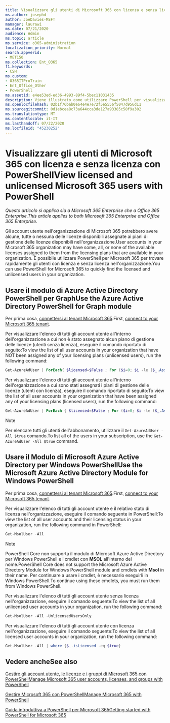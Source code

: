 ```yaml
---
title: Visualizzare gli utenti di Microsoft 365 con licenza e senza licenza con PowerShell
ms.author: josephd
author: JoeDavies-MSFT
manager: laurawi
ms.date: 07/21/2020
audience: Admin
ms.topic: article
ms.service: o365-administration
localization_priority: Normal
search.appverid:
- MET150
ms.collection: Ent_O365
f1.keywords:
- CSH
ms.custom:
- O365ITProTrain
- Ent_Office_Other
- PowerShell
ms.assetid: e4ee53ed-ed36-4993-89f4-5bec11031435
description: Viene illustrato come utilizzare PowerShell per visualizzare gli account utente di Microsoft 365 con licenza e senza licenza.
ms.openlocfilehash: 02b1f76bab0e64e4e7e72f5e5556f5047d956d11
ms.sourcegitcommit: 0d1ebcea8c73a644cca3de127a93385c58f9a302
ms.translationtype: MT
ms.contentlocale: it-IT
ms.lasthandoff: 07/22/2020
ms.locfileid: "45230252"
---
```

# <a name="view-licensed-and-unlicensed-microsoft-365-users-with-powershell"></a><span data-ttu-id="5f38d-103">Visualizzare gli utenti di Microsoft 365 con licenza e senza licenza con PowerShell</span><span class="sxs-lookup"><span data-stu-id="5f38d-103">View licensed and unlicensed Microsoft 365 users with PowerShell</span></span>

<span data-ttu-id="5f38d-104">*Questo articolo si applica sia a Microsoft 365 Enterprise che a Office 365 Enterprise.*</span><span class="sxs-lookup"><span data-stu-id="5f38d-104">*This article applies to both Microsoft 365 Enterprise and Office 365 Enterprise.*</span></span>

<span data-ttu-id="5f38d-105">Gli account utente nell'organizzazione di Microsoft 365 potrebbero avere alcune, tutte o nessuna delle licenze disponibili assegnate ai piani di gestione delle licenze disponibili nell'organizzazione.</span><span class="sxs-lookup"><span data-stu-id="5f38d-105">User accounts in your Microsoft 365 organization may have some, all, or none of the available licenses assigned to them from the licensing plans that are available in your organization.</span></span> <span data-ttu-id="5f38d-106">È possibile utilizzare PowerShell per Microsoft 365 per trovare rapidamente gli utenti con licenza e senza licenza nell'organizzazione.</span><span class="sxs-lookup"><span data-stu-id="5f38d-106">You can use PowerShell for Microsoft 365 to quickly find the licensed and unlicensed users in your organization.</span></span>

## <a name="use-the-azure-active-directory-powershell-for-graph-module"></a><span data-ttu-id="5f38d-107">Usare il modulo di Azure Active Directory PowerShell per Graph</span><span class="sxs-lookup"><span data-stu-id="5f38d-107">Use the Azure Active Directory PowerShell for Graph module</span></span>

<span data-ttu-id="5f38d-108">Per prima cosa, [connettersi al tenant Microsoft 365](connect-to-office-365-powershell.md#connect-with-the-azure-active-directory-powershell-for-graph-module).</span><span class="sxs-lookup"><span data-stu-id="5f38d-108">First, [connect to your Microsoft 365 tenant](connect-to-office-365-powershell.md#connect-with-the-azure-active-directory-powershell-for-graph-module).</span></span>
 
<span data-ttu-id="5f38d-109">Per visualizzare l'elenco di tutti gli account utente all'interno dell'organizzazione a cui non è stato assegnato alcun piano di gestione delle licenze (utenti senza licenza), eseguire il comando riportato di seguito:</span><span class="sxs-lookup"><span data-stu-id="5f38d-109">To view the list of all user accounts in your organization that have NOT been assigned any of your licensing plans (unlicensed users), run the following command:</span></span>
  
```powershell
Get-AzureAdUser | ForEach{ $licensed=$False ; For ($i=0; $i -le ($_.AssignedLicenses | Measure).Count ; $i++) { If( [string]::IsNullOrEmpty(  $_.AssignedLicenses[$i].SkuId ) -ne $True) { $licensed=$true } } ; If( $licensed -eq $false) { Write-Host $_.UserPrincipalName} }
```

<span data-ttu-id="5f38d-110">Per visualizzare l'elenco di tutti gli account utente all'interno dell'organizzazione a cui sono stati assegnati i piani di gestione delle licenze (utenti con licenza), eseguire il comando riportato di seguito:</span><span class="sxs-lookup"><span data-stu-id="5f38d-110">To view the list of all user accounts in your organization that have been assigned any of your licensing plans (licensed users), run the following command:</span></span>
  
```powershell
Get-AzureAdUser | ForEach { $licensed=$False ; For ($i=0; $i -le ($_.AssignedLicenses | Measure).Count ; $i++) { If( [string]::IsNullOrEmpty(  $_.AssignedLicenses[$i].SkuId ) -ne $True) { $licensed=$true } } ; If( $licensed -eq $true) { Write-Host $_.UserPrincipalName} }
```

>[!Note]
><span data-ttu-id="5f38d-111">Per elencare tutti gli utenti dell'abbonamento, utilizzare il `Get-AzureAdUser -All $true` comando.</span><span class="sxs-lookup"><span data-stu-id="5f38d-111">To list all of the users in your subscription, use the `Get-AzureAdUser -All $true` command.</span></span>
>

## <a name="use-the-microsoft-azure-active-directory-module-for-windows-powershell"></a><span data-ttu-id="5f38d-112">Usare il Modulo di Microsoft Azure Active Directory per Windows PowerShell</span><span class="sxs-lookup"><span data-stu-id="5f38d-112">Use the Microsoft Azure Active Directory Module for Windows PowerShell</span></span>

<span data-ttu-id="5f38d-113">Per prima cosa, [connettersi al tenant Microsoft 365](connect-to-office-365-powershell.md#connect-with-the-microsoft-azure-active-directory-module-for-windows-powershell).</span><span class="sxs-lookup"><span data-stu-id="5f38d-113">First, [connect to your Microsoft 365 tenant](connect-to-office-365-powershell.md#connect-with-the-microsoft-azure-active-directory-module-for-windows-powershell).</span></span>

<span data-ttu-id="5f38d-114">Per visualizzare l'elenco di tutti gli account utente e il relativo stato di licenza nell'organizzazione, eseguire il comando seguente in PowerShell:</span><span class="sxs-lookup"><span data-stu-id="5f38d-114">To view the list of all user accounts and their licensing status in your organization, run the following command in PowerShell:</span></span>
  
```powershell
Get-MsolUser -All
```

>[!Note]
><span data-ttu-id="5f38d-115">PowerShell Core non supporta il modulo di Microsoft Azure Active Directory per Windows PowerShell e i cmdlet con **MSOL** all'interno del nome.</span><span class="sxs-lookup"><span data-stu-id="5f38d-115">PowerShell Core does not support the Microsoft Azure Active Directory Module for Windows PowerShell module and cmdlets with **Msol** in their name.</span></span> <span data-ttu-id="5f38d-116">Per continuare a usare i cmdlet, è necessario eseguirli in Windows PowerShell.</span><span class="sxs-lookup"><span data-stu-id="5f38d-116">To continue using these cmdlets, you must run them from Windows PowerShell.</span></span>
>

<span data-ttu-id="5f38d-117">Per visualizzare l'elenco di tutti gli account utente senza licenza nell'organizzazione, eseguire il comando seguente:</span><span class="sxs-lookup"><span data-stu-id="5f38d-117">To view the list of all unlicensed user accounts in your organization, run the following command:</span></span>
  
```powershell
Get-MsolUser -All -UnlicensedUsersOnly
```

<span data-ttu-id="5f38d-118">Per visualizzare l'elenco di tutti gli account utente con licenza nell'organizzazione, eseguire il comando seguente:</span><span class="sxs-lookup"><span data-stu-id="5f38d-118">To view the list of all licensed user accounts in your organization, run the following command:</span></span>
  
```powershell
Get-MsolUser -All | where {$_.isLicensed -eq $true}
```

## <a name="see-also"></a><span data-ttu-id="5f38d-119">Vedere anche</span><span class="sxs-lookup"><span data-stu-id="5f38d-119">See also</span></span>

[<span data-ttu-id="5f38d-120">Gestire gli account utente, le licenze e i gruppi di Microsoft 365 con PowerShell</span><span class="sxs-lookup"><span data-stu-id="5f38d-120">Manage Microsoft 365 user accounts, licenses, and groups with PowerShell</span></span>](manage-user-accounts-and-licenses-with-office-365-powershell.md)
  
[<span data-ttu-id="5f38d-121">Gestire Microsoft 365 con PowerShell</span><span class="sxs-lookup"><span data-stu-id="5f38d-121">Manage Microsoft 365 with PowerShell</span></span>](manage-office-365-with-office-365-powershell.md)
  
[<span data-ttu-id="5f38d-122">Guida introduttiva a PowerShell per Microsoft 365</span><span class="sxs-lookup"><span data-stu-id="5f38d-122">Getting started with PowerShell for Microsoft 365</span></span>](getting-started-with-office-365-powershell.md)
